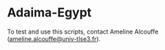 # Adaima-Egypt

To test and use this scripts, contact Ameline Alcouffe (ameline.alcouffe@univ-tlse3.fr). 